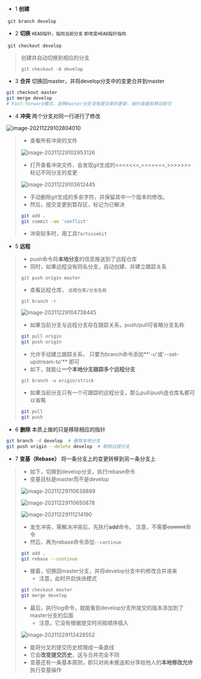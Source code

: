 - 1 **创建**

​	`git branch develop`

- 2 **切换**  `HEAD指针，指向当前分支` `即改变HEAD指针指向`


​	`git checkout develop`

> 创建并自动切换到相应的分支
>
> `git checkout -b develop`

- 3 **合并** 切换回master，并将develop分支中的变更合并到master

```bash
git checkout master
git merge develop 
# Fast-forward模式，说明master分支没有提交新的更新，指针直接前移动即可
```

- 4 **冲突** 两个分支对同一行进行了修改

![image-20211229102804010](https://s2.loli.net/2021/12/29/s5p8SQUCaBLbdz6.png)

> - 查看所有冲突的文件
>
> ![image-20211229102953126](https://s2.loli.net/2021/12/29/ET71QY49yaxJMbv.png)
>
> - 打开查看冲突文件，会发现git生成的<<<<<<<,\=\=\=\==\=\=,>>>>>>>标记不同分支的变更
>
> ![image-20211229103612445](https://s2.loli.net/2021/12/29/xuGNRfSMUdHWzKX.png)
>
> - 手动删除git生成的多余字符，并保留其中一个版本的修改。
> - 然后，提交变更到暂存区，标记为已解决
>
> ```bash
> git add .
> git commit -am 'conflict'
> ```
>
> - 冲突较多时，用工具`TortoiseGit`

- 5 **远程** 

> - push命令将**本地分支**的信息推送到了远程仓库
> - 同时，如果远程没有同名分支，自动创建、并建立跟踪关系
>
> `git push origin master`
>
> - 查看远程仓库， `远程仓库/分支名称`
>
> `git branch -r`
>
> ![image-20211229104738445](https://s2.loli.net/2021/12/29/qDTsONketjzAVid.png)
>
> - 如果当前分支与远程分支存在跟踪关系，push/pull可省略分支名称
>
> ```bash
> git pull origin
> git push origin
> ```
>
> - 允许手动建立跟踪关系， 只要为branch命令添加**'-u'或'--set-upstream-to'** 即可
> - 如下，就能让**一个本地分支跟踪多个远程分支**
>
> `git branch -u origin/strick`
>
> - 如果当前分支只有一个可跟踪的远程分支，那么pull/push连仓库名都可以省略
>
> ```bash
> git pull
> git push
> ```

- 6 **删除** 本质上做的只是移除相应的指针

```bash
git branch -d develop  # 删除本地分支
git push origin --delete develop  # 删除远程分支
```

- 7 **变基（Rebase）** 将一条分支上的变更转移到另一条分支上

> - 如下，切换到develop分支，执行rebase命令
> - 变基目标是master而不是develop
>
> ![image-20211229110638899](https://s2.loli.net/2021/12/29/jLibZrNhXtBUFvA.png)
>
> ![image-20211229110650878](https://s2.loli.net/2021/12/29/diW7n8PLqHDBSjr.png)
>
> ![image-20211229111214190](https://s2.loli.net/2021/12/29/noqb1BCGvD4syth.png)
>
> - 发生冲突，需解决冲突后，先执行**add**命令， 注意，不需要~~commit~~命令
> - 然后，再为rebase命令添加`--continue`
>
> ```bash
> git add .
> git rebase --continue
> ```
>
> - 接着，切换回master分支，并将develop分支中的修改合并进来
>   - 注意，此时开启快进模式
>
> ```bash
> git checkout master
> git merge develop
> ```
>
> - 最后，执行log命令，就能看到develop分支所提交的版本添加到了master分支的后面
>   - 注意，它没有根据提交时间按顺序插入
>
> ![image-20211229112428552](https://s2.loli.net/2021/12/29/LCOyM3xwJujZorN.png)
>
> - 能将分叉的提交历史梳理成一条直线
> - 它会**改变提交历史**，这与合并完全不同
> - 变基还有一条基本原则，即只对尚未推送和分享给他人的**本地修改允许**执行变基操作

